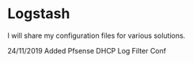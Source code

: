 # Logstash

I will share my configuration files for various solutions.

24/11/2019
Added Pfsense DHCP Log Filter Conf
